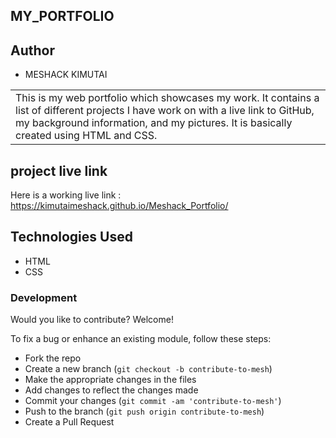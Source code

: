 ## MY_PORTFOLIO
## Author
* MESHACK KIMUTAI


<table>
<tr>
<td>
  This is my web portfolio which showcases my work. It contains a list of different projects I have work on with a live link to GitHub, my background information, and my pictures. It is basically created using HTML and CSS.
</td>
</tr>
</table>


## project live link
Here is a working live link : https://kimutaimeshack.github.io/Meshack_Portfolio/

## Technologies Used
* HTML
* CSS

### Development
Would you like to contribute? Welcome!

To fix a bug or enhance an existing module, follow these steps:

- Fork the repo
- Create a new branch (`git checkout -b contribute-to-mesh`)
- Make the appropriate changes in the files
- Add changes to reflect the changes made
- Commit your changes (`git commit -am 'contribute-to-mesh'`)
- Push to the branch (`git push origin contribute-to-mesh`)
- Create a Pull Request 


